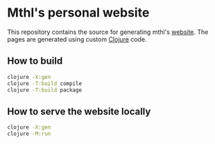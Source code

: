 # Mthl's personal website

This repository contains the source for generating mthl's
[website](https://reuz.fr).  The pages are generated using custom
[Clojure](https://clojure.org) code.

## How to build

```sh
clojure -X:gen
clojure -T:build compile
clojure -T:build package
```

## How to serve the website locally

```sh
clojure -X:gen
clojure -M:run
```
